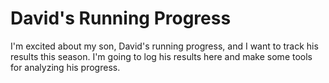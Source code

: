 # David's Running Progress

I'm excited about my son, David's running progress, and I want to track his results this season. I'm going to log his results here and make some tools for analyzing his progress.
